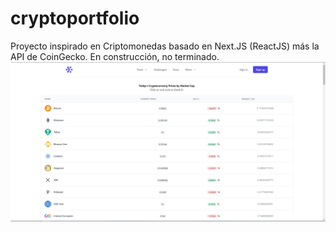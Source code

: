 # cryptoportfolio
Proyecto inspirado en Criptomonedas basado en Next.JS (ReactJS) más la API de CoinGecko.
En construcción, no terminado.
![Alt text](Captura.PNG)
